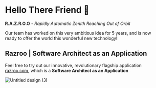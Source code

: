 # Hello There Friend 👋

**R.A.Z.R.O.O** - _Rapidly Automatic Zenith Reaching Out of Orbit_

Our team has worked on this very ambitious idea for 5 years, and is now ready to offer the world this wonderful new technology! 


## Razroo | Software Architect as an Application 

Feel free to try out our innovative, revolutionary flagship application [razroo.com](http://razroo.com), which is a **Software Architect as an Application**.

![Untitled design (3)](https://github.com/razroo/.github/assets/8540141/99569351-cf4d-4eb9-8fd6-01e743260633)


